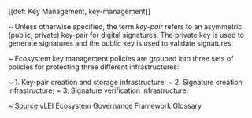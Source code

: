 [[def: Key Management, key-management]]

~ Unless otherwise specified, the term _key-pair_ refers to an asymmetric (public, private) key-pair for digital signatures. The private key is used to generate signatures and the public key is used to validate signatures. 

~ Ecosystem key management policies are grouped into three sets of policies for protecting three different infrastructures:

~ 1. Key-pair creation and storage infrastructure;
~ 2. Signature creation infrastructure;
~ 3. Signature verification infrastructure.

~ [Source](https://www.gleif.org/vlei/introducing-the-vlei-ecosystem-governance-framework/2023-12-15_vlei-egf-v2.0-glossary_v1.3_final.pdf) vLEI Ecosystem Governance Framework Glossary
